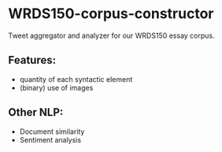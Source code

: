 # WRDS150-corpus-constructor
Tweet aggregator and analyzer for our WRDS150 essay corpus.

## Features:

 - quantity of each syntactic element
 - (binary) use of images
 
## Other NLP:

 - Document similarity
 - Sentiment analysis